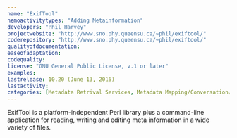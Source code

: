 ```yaml
---
name: "ExifTool"
nemoactivitytypes: "Adding Metainformation"
developers: "Phil Harvey"
projectwebsite: "http://www.sno.phy.queensu.ca/~phil/exiftool/"
coderepository: "http://www.sno.phy.queensu.ca/~phil/exiftool/"
qualityofdocumentation: 
easeofadaptation: 
codequality: 
license: "GNU General Public License, v.1 or later"
examples: 
lastrelease: 10.20 (June 13, 2016)
lastactivity: 
categories: [Metadata Retrival Services, Metadata Mapping/Conversation/normalisation, Metadata Checker/Validation]
---
```

ExifTool is a platform-independent Perl library plus a command-line application for reading, writing and editing meta information in a wide variety of files.

